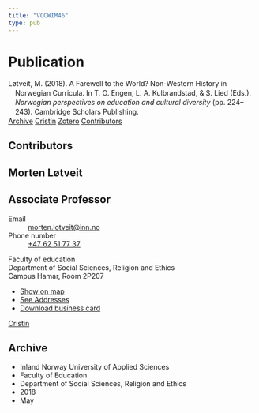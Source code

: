 ```yaml
---
title: "VCCWIM46"
type: pub
---
```

<h1>Publication</h1>
<article id="csl-bib-container-VCCWIM46" class="csl-bib-container">
  <div class="csl-bib-body" style="line-height: 1.35; padding-left: 1em; text-indent:-1em;">
  <div class="csl-entry">L&#xF8;tveit, M. (2018). A Farewell to the World? Non-Western History in Norwegian Curricula. In T. O. Engen, L. A. Kulbrandstad, &amp; S. Lied (Eds.), <i>Norwegian perspectives on education and cultural diversity</i> (pp. 224&#x2013;243). Cambridge Scholars Publishing.</div>
</div>
  <div class="csl-bib-buttons">
    <a href="#taxonomy-article-VCCWIM46" class="csl-bib-button">Archive</a>
    <a href alt="Cristin URL" class="csl-bib-button">Cristin</a>
    <a href alt="Zotero URL" class="csl-bib-button">Zotero</a>
    <a href="#contributors-article-VCCWIM46" class="csl-bib-button">Contributors</a>
  </div>
  <div id="csl-bib-meta-container-VCCWIM46"></div>
</article>
<div id="csl-bib-meta-VCCWIM46" class="csl-bib-meta">
  <article id="contributors-article-VCCWIM46" class="contributors-article">
    <h1>Contributors</h1>
    <div class="personas">
<div class="vrtx-hinn-person-card">
<div class="photo">
<i class="lar la-user-circle missing-person"></i>
</div>
<div class="info">
<hgroup><h1>Morten Løtveit</h1>
<h2>Associate Professor</h2>
</hgroup><dl>
<dt>Email</dt>
<dd>
<a href="mailto:morten.lotveit@inn.no">morten.lotveit@inn.no</a>
</dd>
<dt>Phone number</dt>
<dd><a href="tel:+4762517737">
+47 62 51 77 37
</a></dd>
</dl>
<p>
Faculty of education<br>
Department of Social Sciences, Religion and Ethics<br>
Campus Hamar,
Room 2P207
</p>
<ul class="vrtx-hinn-links">
<li><a href="https://www.google.com/maps?q=60.796004,11.072099">Show on map</a></li>
<li><a href="https://www.inn.no/english/find-an-employee/morten-lotveit.html#vrtx-hinn-addresses">See Addresses</a></li>
<li><a href="https://www.inn.no/english/find-an-employee/morten-lotveit.html?vrtx=vcf">Download business card</a></li>
</ul>
</div>
</div>
<a href="https://app.cristin.no/persons/show.jsf?id=328236" alt="Cristin URL" class="personas-cristin">Cristin</a>
</div>
  </article>
  <article id="taxonomy-article-VCCWIM46" class="taxonomy-article">
    <h1>Archive</h1>
    <ul>
      <li>Inland Norway University of Applied Sciences</li>
      <li>Faculty of Education</li>
      <li>Department of Social Sciences, Religion and Ethics</li>
      <li>2018</li>
      <li>May</li>
    </ul>
  </article>
</div>
